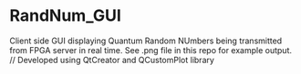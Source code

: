 # RandNum_GUI
Client side GUI displaying Quantum Random NUmbers being transmitted from FPGA server in real time. See .png file in this repo for example output.
// Developed using QtCreator and QCustomPlot library
